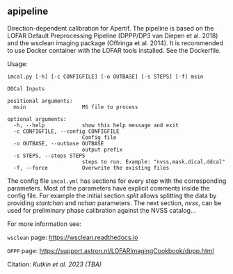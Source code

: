 ## apipeline
Direction-dependent calibration for Apertif. The pipeline is based on the LOFAR Default Preprocessing Pipeline (DPPP/DP3 van Diepen et al. 2018) and the wsclean imaging package (Offringa et al. 2014). It is recommended to use Docker container with the LOFAR tools installed. See the Dockerfile. 

Usage: 
```
imcal.py [-h] [-c CONFIGFILE] [-o OUTBASE] [-s STEPS] [-f] msin

DDCal Inputs

positional arguments:
  msin                  MS file to process

optional arguments:
  -h, --help            show this help message and exit
  -c CONFIGFILE, --config CONFIGFILE
                        Config file
  -o OUTBASE, --outbase OUTBASE
                        output prefix
  -s STEPS, --steps STEPS
                        steps to run. Example: "nvss,mask,dical,ddcal"
  -f, --force           Overwrite the existing files
```

The config file `imcal.yml` has sections for every step with the corresponding parameters.
Most of the parameters have explicit comments inside the config file. 
For example the initial section *split* allows splitting the data by providing _startchan_ and _nchan_ parameters. 
The next section, *nvss*, can be used for preliminary phase calibration against the NVSS catalog... 

For more information see:

`wsclean` page: https://wsclean.readthedocs.io

`DPPP` page: https://support.astron.nl/LOFARImagingCookbook/dppp.html




Citation: *Kutkin et al. 2023 (TBA)*

